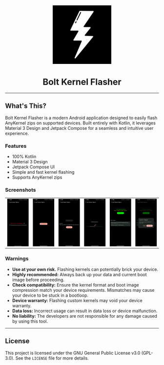 <p align="center">
  <img src="app/src/main/launcher-playstore.png" alt="Thor Logo" height="192dp">
</p>

<h1 align="center">Bolt Kernel Flasher</h1>

---

## What's This?

Bolt Kernel Flasher is a modern Android application designed to easily flash AnyKernel zips on supported devices. Built entirely with Kotlin, it leverages Material 3 Design and Jetpack Compose for a seamless and intuitive user experience.

### Features

- 100% Kotlin
- Material 3 Design
- Jetpack Compose UI
- Simple and fast kernel flashing
- Supports AnyKernel zips

### Screenshots

<table>
  <tr>
    <td><img src="screenshots/1.jpg" alt="Screenshot 1" width="200"/></td>
    <td><img src="screenshots/2.jpg" alt="Screenshot 2" width="200"/></td>
    <td><img src="screenshots/3.jpg" alt="Screenshot 3" width="200"/></td>
    <td><img src="screenshots/4.jpg" alt="Screenshot 3" width="200"/></td>
    <td><img src="screenshots/5.jpg" alt="Screenshot 3" width="200"/></td>
    <td><img src="screenshots/6.jpg" alt="Screenshot 3" width="200"/></td>
  </tr>
</table>

### Warnings

- **Use at your own risk.** Flashing kernels can potentially brick your device.
- **Highly recommended:** Always back up your data and current boot image before proceeding.
- **Check compatibility:** Ensure the kernel format and boot image compression match your device requirements. Mismatches may cause your device to be stuck in a bootloop.
- **Device warranty:** Flashing custom kernels may void your device warranty.
- **Data loss:** Incorrect usage can result in data loss or device malfunction.
- **No liability:** The developers are not responsible for any damage caused by using this tool.

---

## License

This project is licensed under the GNU General Public License v3.0 (GPL-3.0). See the `LICENSE` file for more details.